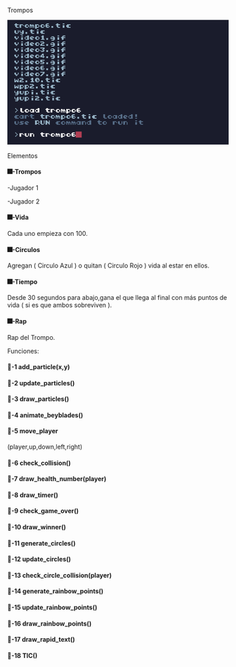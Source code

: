 Trompos

![giftrompo](./Imagenes/giftrompo.gif)

Elementos

#### 🎆-Trompos

-Jugador 1

-Jugador 2

#### 🎆-Vida

Cada uno empieza con 100.

#### 🎆-Circulos

Agregan ( Circulo Azul ) o quitan ( Circulo Rojo ) vida al estar en ellos.

#### 🎆-Tiempo

Desde 30 segundos para abajo,gana el que llega al final con más puntos de vida ( si es que ambos sobreviven ).

#### 🎆-Rap

Rap del Trompo.

Funciones:

#### 🔑-1  add_particle(x,y)



#### 🔑-2  update_particles()



#### 🔑-3  draw_particles()



#### 🔑-4  animate_beyblades()



#### 🔑-5  move_player
(player,up,down,left,right)



#### 🔑-6  check_collision()



#### 🔑-7  draw_health_number(player)



#### 🔑-8  draw_timer()



#### 🔑-9  check_game_over()



#### 🔑-10  draw_winner()



#### 🔑-11  generate_circles()



#### 🔑-12  update_circles()



#### 🔑-13  check_circle_collision(player)



#### 🔑-14  generate_rainbow_points()



#### 🔑-15  update_rainbow_points()



#### 🔑-16  draw_rainbow_points()



#### 🔑-17  draw_rapid_text()



#### 🔑-18  TIC()



